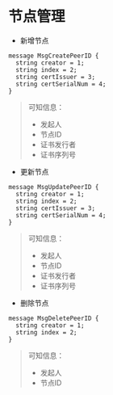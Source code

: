 # 节点管理

- 新增节点

```
message MsgCreatePeerID {
  string creator = 1;
  string index = 2;
  string certIssuer = 3;
  string certSerialNum = 4;
}
```

> 可知信息：
>
> - 发起人
> - 节点ID
> - 证书发行者
> - 证书序列号

- 更新节点

```
message MsgUpdatePeerID {
  string creator = 1;
  string index = 2;
  string certIssuer = 3;
  string certSerialNum = 4;
}
```

> 可知信息：
>
> - 发起人
> - 节点ID
> - 证书发行者
> - 证书序列号

- 删除节点

```
message MsgDeletePeerID {
  string creator = 1;
  string index = 2;
}
```

> 可知信息：
>
> - 发起人
> - 节点ID